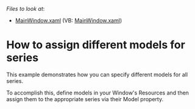 <!-- default file list -->
*Files to look at*:

* [MainWindow.xaml](./CS/PredefinedModels/MainWindow.xaml) (VB: [MainWindow.xaml](./VB/PredefinedModels/MainWindow.xaml))
<!-- default file list end -->
# How to assign different models for series


<p>This example demonstrates how you can specify different models for all series.</p><p>To accomplish this, define  models in your Window's Resources and then assign them to the appropriate series via their Model  property.</p>

<br/>


